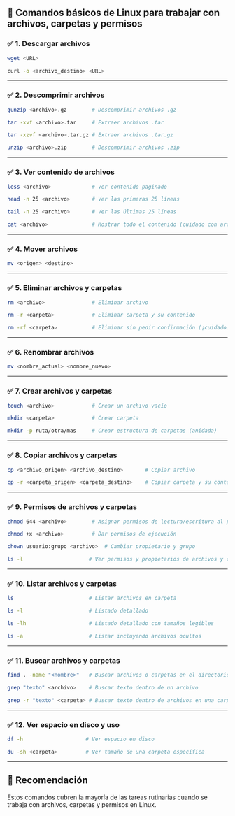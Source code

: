 ## 📂 Comandos básicos de Linux para trabajar con archivos, carpetas y permisos  


### ✅ 1. Descargar archivos  

```bash
wget <URL>
```

```bash
curl -o <archivo_destino> <URL>
```

---------------------------------


### ✅ 2. Descomprimir archivos 

```bash
gunzip <archivo>.gz        # Descomprimir archivos .gz
```

```bash
tar -xvf <archivo>.tar     # Extraer archivos .tar
```

```bash
tar -xzvf <archivo>.tar.gz # Extraer archivos .tar.gz
```

```bash
unzip <archivo>.zip        # Descomprimir archivos .zip
```

---------------------------------


### ✅ 3. Ver contenido de archivos

```bash
less <archivo>             # Ver contenido paginado
```

```bash
head -n 25 <archivo>       # Ver las primeras 25 líneas
```

```bash
tail -n 25 <archivo>       # Ver las últimas 25 líneas
```

```bash
cat <archivo>              # Mostrar todo el contenido (cuidado con archivos grandes)
```

---------------------------------


### ✅ 4. Mover archivos

```bash
mv <origen> <destino>
```

---------------------------------


### ✅ 5. Eliminar archivos y carpetas

```bash
rm <archivo>               # Eliminar archivo
```

```bash
rm -r <carpeta>            # Eliminar carpeta y su contenido
```

```bash
rm -rf <carpeta>           # Eliminar sin pedir confirmación (¡cuidado!)
```

---------------------------------


### ✅ 6. Renombrar archivos

```bash
mv <nombre_actual> <nombre_nuevo>
```

---------------------------------


### ✅ 7. Crear archivos y carpetas

```bash
touch <archivo>            # Crear un archivo vacío
```

```bash
mkdir <carpeta>            # Crear carpeta
```

```bash
mkdir -p ruta/otra/mas     # Crear estructura de carpetas (anidada)
```

---------------------------------


### ✅ 8. Copiar archivos y carpetas

```bash
cp <archivo_origen> <archivo_destino>       # Copiar archivo
```

```bash
cp -r <carpeta_origen> <carpeta_destino>    # Copiar carpeta y su contenido
```

---------------------------------


### ✅ 9. Permisos de archivos y carpetas

```bash
chmod 644 <archivo>        # Asignar permisos de lectura/escritura al propietario, lectura al resto
```

```bash
chmod +x <archivo>         # Dar permisos de ejecución
```

```bash
chown usuario:grupo <archivo>  # Cambiar propietario y grupo
```

```bash
ls -l                     # Ver permisos y propietarios de archivos y carpetas
```

---------------------------------


### ✅ 10. Listar archivos y carpetas

```bash
ls                        # Listar archivos en carpeta
```

```bash
ls -l                     # Listado detallado
```

```bash
ls -lh                    # Listado detallado con tamaños legibles
```

```bash
ls -a                     # Listar incluyendo archivos ocultos
```

---------------------------------


### ✅ 11. Buscar archivos y carpetas

```bash
find . -name "<nombre>"   # Buscar archivos o carpetas en el directorio actual y subdirectorios
```

```bash
grep "texto" <archivo>    # Buscar texto dentro de un archivo
```

```bash
grep -r "texto" <carpeta> # Buscar texto dentro de archivos en una carpeta
```

---------------------------------


### ✅ 12. Ver espacio en disco y uso

```bash
df -h                    # Ver espacio en disco
```

```bash
du -sh <carpeta>         # Ver tamaño de una carpeta específica
```

---------------------------------


## 🚀 Recomendación
Estos comandos cubren la mayoría de las tareas rutinarias cuando se trabaja con archivos, carpetas y permisos en Linux.

